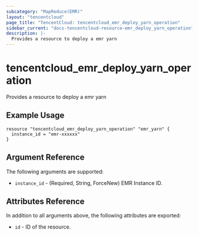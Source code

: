 ```yaml
---
subcategory: "MapReduce(EMR)"
layout: "tencentcloud"
page_title: "TencentCloud: tencentcloud_emr_deploy_yarn_operation"
sidebar_current: "docs-tencentcloud-resource-emr_deploy_yarn_operation"
description: |-
  Provides a resource to deploy a emr yarn
---
```


# tencentcloud_emr_deploy_yarn_operation

Provides a resource to deploy a emr yarn

## Example Usage

```hcl
resource "tencentcloud_emr_deploy_yarn_operation" "emr_yarn" {
  instance_id = "emr-xxxxxx"
}
```

## Argument Reference

The following arguments are supported:

* `instance_id` - (Required, String, ForceNew) EMR Instance ID.

## Attributes Reference

In addition to all arguments above, the following attributes are exported:

* `id` - ID of the resource.



